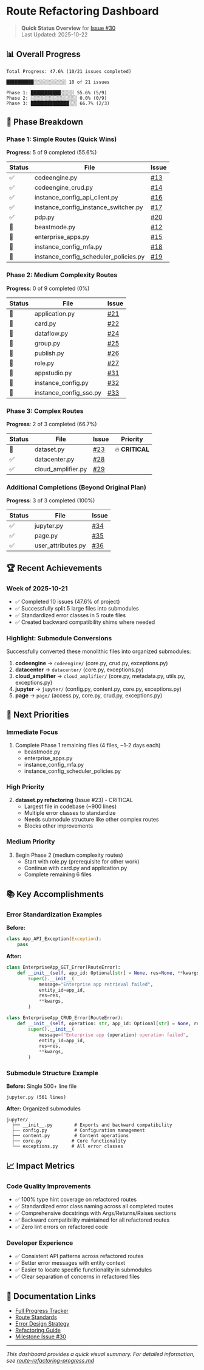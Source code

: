 # Route Refactoring Dashboard

> **Quick Status Overview** for [Issue #30](https://github.com/jaewilson07/dl-remuxed/issues/30)  
> Last Updated: 2025-10-22

## 📊 Overall Progress

```
Total Progress: 47.6% (10/21 issues completed)

██████████░░░░░░░░░░░░ 10 of 21 issues

Phase 1: ███████████░░░░░ 55.6% (5/9)
Phase 2: ░░░░░░░░░░░░░░░░░ 0.0% (0/9)
Phase 3: ██████████████░░░ 66.7% (2/3)
```

## 🎯 Phase Breakdown

### Phase 1: Simple Routes (Quick Wins)
**Progress**: 5 of 9 completed (55.6%)

| Status | File | Issue |
|--------|------|-------|
| ✅ | codeengine.py | [#13](https://github.com/jaewilson07/dl-remuxed/issues/13) |
| ✅ | codeengine_crud.py | [#14](https://github.com/jaewilson07/dl-remuxed/issues/14) |
| ✅ | instance_config_api_client.py | [#16](https://github.com/jaewilson07/dl-remuxed/issues/16) |
| ✅ | instance_config_instance_switcher.py | [#17](https://github.com/jaewilson07/dl-remuxed/issues/17) |
| ✅ | pdp.py | [#20](https://github.com/jaewilson07/dl-remuxed/issues/20) |
| 🔴 | beastmode.py | [#12](https://github.com/jaewilson07/dl-remuxed/issues/12) |
| 🔴 | enterprise_apps.py | [#15](https://github.com/jaewilson07/dl-remuxed/issues/15) |
| 🔴 | instance_config_mfa.py | [#18](https://github.com/jaewilson07/dl-remuxed/issues/18) |
| 🔴 | instance_config_scheduler_policies.py | [#19](https://github.com/jaewilson07/dl-remuxed/issues/19) |

### Phase 2: Medium Complexity Routes
**Progress**: 0 of 9 completed (0%)

| Status | File | Issue |
|--------|------|-------|
| 🔴 | application.py | [#21](https://github.com/jaewilson07/dl-remuxed/issues/21) |
| 🔴 | card.py | [#22](https://github.com/jaewilson07/dl-remuxed/issues/22) |
| 🔴 | dataflow.py | [#24](https://github.com/jaewilson07/dl-remuxed/issues/24) |
| 🔴 | group.py | [#25](https://github.com/jaewilson07/dl-remuxed/issues/25) |
| 🔴 | publish.py | [#26](https://github.com/jaewilson07/dl-remuxed/issues/26) |
| 🔴 | role.py | [#27](https://github.com/jaewilson07/dl-remuxed/issues/27) |
| 🔴 | appstudio.py | [#31](https://github.com/jaewilson07/dl-remuxed/issues/31) |
| 🔴 | instance_config.py | [#32](https://github.com/jaewilson07/dl-remuxed/issues/32) |
| 🔴 | instance_config_sso.py | [#33](https://github.com/jaewilson07/dl-remuxed/issues/33) |

### Phase 3: Complex Routes
**Progress**: 2 of 3 completed (66.7%)

| Status | File | Issue | Priority |
|--------|------|-------|----------|
| 🔴 | dataset.py | [#23](https://github.com/jaewilson07/dl-remuxed/issues/23) | 🔥 **CRITICAL** |
| ✅ | datacenter.py | [#28](https://github.com/jaewilson07/dl-remuxed/issues/28) | |
| ✅ | cloud_amplifier.py | [#29](https://github.com/jaewilson07/dl-remuxed/issues/29) | |

### Additional Completions (Beyond Original Plan)
**Progress**: 3 of 3 completed (100%)

| Status | File | Issue |
|--------|------|-------|
| ✅ | jupyter.py | [#34](https://github.com/jaewilson07/dl-remuxed/issues/34) |
| ✅ | page.py | [#35](https://github.com/jaewilson07/dl-remuxed/issues/35) |
| ✅ | user_attributes.py | [#36](https://github.com/jaewilson07/dl-remuxed/issues/36) |

## 🏆 Recent Achievements

### Week of 2025-10-21
- ✅ Completed 10 issues (47.6% of project)
- ✅ Successfully split 5 large files into submodules
- ✅ Standardized error classes in 5 route files
- ✅ Created backward compatibility shims where needed

### Highlight: Submodule Conversions

Successfully converted these monolithic files into organized submodules:

1. **codeengine** → `codeengine/` (core.py, crud.py, exceptions.py)
2. **datacenter** → `datacenter/` (core.py, exceptions.py)
3. **cloud_amplifier** → `cloud_amplifier/` (core.py, metadata.py, utils.py, exceptions.py)
4. **jupyter** → `jupyter/` (config.py, content.py, core.py, exceptions.py)
5. **page** → `page/` (access.py, core.py, crud.py, exceptions.py)

## 🎯 Next Priorities

### Immediate Focus
1. Complete Phase 1 remaining files (4 files, ~1-2 days each)
   - beastmode.py
   - enterprise_apps.py
   - instance_config_mfa.py
   - instance_config_scheduler_policies.py

### High Priority
2. **dataset.py refactoring** (Issue #23) - CRITICAL
   - Largest file in codebase (~900 lines)
   - Multiple error classes to standardize
   - Needs submodule structure like other complex routes
   - Blocks other improvements

### Medium Priority
3. Begin Phase 2 (medium complexity routes)
   - Start with role.py (prerequisite for other work)
   - Continue with card.py and application.py
   - Complete remaining 6 files

## 📚 Key Accomplishments

### Error Standardization Examples

**Before:**
```python
class App_API_Exception(Exception):
    pass
```

**After:**
```python
class EnterpriseApp_GET_Error(RouteError):
    def __init__(self, app_id: Optional[str] = None, res=None, **kwargs):
        super().__init__(
            message="Enterprise app retrieval failed",
            entity_id=app_id,
            res=res,
            **kwargs,
        )

class EnterpriseApp_CRUD_Error(RouteError):
    def __init__(self, operation: str, app_id: Optional[str] = None, res=None, **kwargs):
        super().__init__(
            message=f"Enterprise app {operation} operation failed",
            entity_id=app_id,
            res=res,
            **kwargs,
        )
```

### Submodule Structure Example

**Before:** Single 500+ line file
```
jupyter.py (561 lines)
```

**After:** Organized submodules
```
jupyter/
  ├── __init__.py        # Exports and backward compatibility
  ├── config.py          # Configuration management
  ├── content.py         # Content operations
  ├── core.py           # Core functionality
  └── exceptions.py     # All error classes
```

## 📈 Impact Metrics

### Code Quality Improvements
- ✅ 100% type hint coverage on refactored routes
- ✅ Standardized error class naming across all completed routes
- ✅ Comprehensive docstrings with Args/Returns/Raises sections
- ✅ Backward compatibility maintained for all refactored routes
- ✅ Zero lint errors on refactored code

### Developer Experience
- ✅ Consistent API patterns across refactored routes
- ✅ Better error messages with entity context
- ✅ Easier to locate specific functionality in submodules
- ✅ Clear separation of concerns in refactored files

## 🔗 Documentation Links

- [Full Progress Tracker](./route-refactoring-progress.md)
- [Route Standards](./.github/instructions/routes.instructions.md)
- [Error Design Strategy](./docs/error-design-strategy.md)
- [Refactoring Guide](./docs/route-refactoring-guide.md)
- [Milestone Issue #30](https://github.com/jaewilson07/dl-remuxed/issues/30)

---

*This dashboard provides a quick visual summary. For detailed information, see [route-refactoring-progress.md](./route-refactoring-progress.md)*
